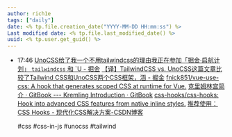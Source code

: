 ```yaml
---
author: rich1e
tags: ["daily"]
date: <% tp.file.creation_date("YYYY-MM-DD HH:mm:ss") %>
Last modified date: <% tp.file.last_modified_date() %>
uuid: <% tp.user.get_guid() %>
---
```


- 17:46 
  [UnoCSS给了我一个不用tailwindcss的理由我正在参加「掘金·启航计划」 `tailwindcss` 和 `U - 掘金](https://juejin.cn/post/7244818201976078394#comment)
  [【译】TailwindCSS vs. UnoCSS这篇文章比较了Tailwind CSS和UnoCSS两个CSS框架，涵 - 掘金](https://juejin.cn/post/7236171158756114492)
  [fnick851/vue-use-css: A hook that generates scoped CSS at runtime for Vue.](https://github.com/fnick851/vue-use-css)
  [克里姆林宫简介 · GitBook --- Kremling Introduction · GitBook](https://kremling.js.org/)
  [css-hooks/css-hooks: Hook into advanced CSS features from native inline styles.](https://github.com/css-hooks/css-hooks)
  [推荐使用：CSS Hooks - 现代化CSS解决方案-CSDN博客](https://blog.csdn.net/gitblog_00052/article/details/139138603)
  
  #css #css-in-js #unocss #tailwind  